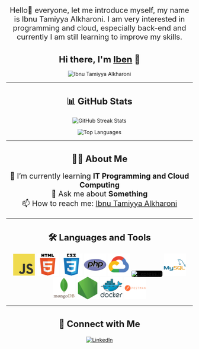 <p style="font-size: 20px; text-align: center;"> Hello👋 everyone, let me introduce myself, my name is Ibnu Tamiyya Alkharoni. I am very interested in programming and cloud, especially back-end and currently I am still learning to improve my skills.
</p>

<!-- Profil Header -->
<h1 style="font-size: 24px; text-align: center;">Hi there, I'm <a href="https://github.com/DevCupu">Iben</a> 👋</h1>
<p style="text-align: center;">
  <img src="https://c4.wallpaperflare.com/wallpaper/628/187/589/code-minimalism-programming-programming-language-wallpaper-preview.jpg" alt="Ibnu Tamiyya Alkharoni" />
</p>

<hr>

<!-- GitHub Stats -->
<h2 style="font-size: 24px; text-align: center;">📊 GitHub Stats</h2>
<p style="text-align: center;">
  <img src="https://github-readme-streak-stats.herokuapp.com/?user=DevCupu&theme=dracula" alt="GitHub Streak Stats" />
</p>
<p style="text-align: center;">
  <img src="https://github-readme-stats.vercel.app/api/top-langs/?username=DevCupu&layout=compact&theme=dracula" alt="Top Languages" />
</p>

<hr>

<!-- Tentang Saya -->
<div style="text-align: center;">
<h2 style="font-size: 24px;">🧑‍💻 About Me</h2>
<p style="font-size: 20px; margin-bottom: 20px;">🌱 I’m currently learning <strong>IT Programming and Cloud Computing</strong><br>
💬 Ask me about <strong>Something</strong><br>
📫 How to reach me: <a href="mailto:ibnutamiyyaalkharoni@gmail.com">Ibnu Tamiyya Alkharoni</a></p>
</div>


<hr>
<!-- Keahlian -->
<h2 style="font-size: 24px; text-align: center;">🛠️ Languages and Tools</h2>
<p style="text-align: center;">
  <img src="https://raw.githubusercontent.com/devicons/devicon/master/icons/javascript/javascript-original.svg" alt="JavaScript" width="60" height="60"/>
  <img src="https://raw.githubusercontent.com/devicons/devicon/master/icons/html5/html5-original-wordmark.svg" alt="HTML5" width="60" height="60"/>
  <img src="https://raw.githubusercontent.com/devicons/devicon/master/icons/css3/css3-original-wordmark.svg" alt="CSS3" width="60" height="60"/>
  <img src="https://raw.githubusercontent.com/devicons/devicon/master/icons/php/php-original.svg" alt="PHP" width="60" height="60"/>
  <img src="https://raw.githubusercontent.com/devicons/devicon/master/icons/googlecloud/googlecloud-original.svg" alt="Google Cloud Platform" width="60" height="60"/>
  <img src="https://img.icons8.com/ios-filled/50/ffffff/express-js.png" style="background-color: black; border-radius: 5px;" alt="Express.js" width="60" height="60"/>
  <img src="https://raw.githubusercontent.com/devicons/devicon/master/icons/mysql/mysql-original-wordmark.svg" alt="MySQL" width="60" height="60"/>
  <img src="https://raw.githubusercontent.com/devicons/devicon/master/icons/mongodb/mongodb-original-wordmark.svg" alt="MongoDB" width="60" height="60"/>
  <img src="https://raw.githubusercontent.com/devicons/devicon/master/icons/nodejs/nodejs-original.svg" alt="Node.js" width="60" height="60"/>
  <img src="https://raw.githubusercontent.com/devicons/devicon/master/icons/docker/docker-original-wordmark.svg" alt="Docker" width="60" height="60"/>
  <img src="https://raw.githubusercontent.com/devicons/devicon/master/icons/postman/postman-original-wordmark.svg" alt="Postman" width="60" height="60"/>
</p>

<hr>

<!-- Connect with Me -->
<h2 style="font-size: 24px; text-align: center;">🤝 Connect with Me</h2>
<p style="text-align: center;">
  <a href="https://www.linkedin.com/in/ibnu-tamiyya-al-kharoni-96b6a52a0/"><img src="https://img.shields.io/badge/-LinkedIn-blue?style=flat&logo=Linkedin&logoColor=white" alt="LinkedIn" /></a>
</p>
